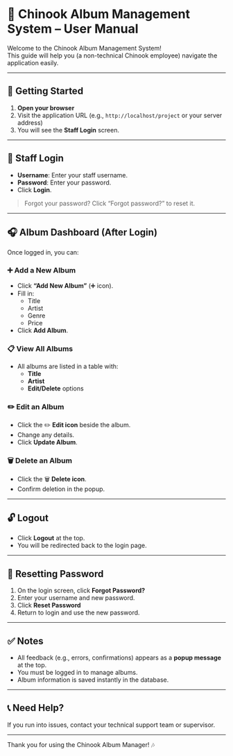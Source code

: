 # 🎵 Chinook Album Management System – User Manual

Welcome to the Chinook Album Management System!  
This guide will help you (a non-technical Chinook employee) navigate the application easily.

---

## 🏁 Getting Started

1. **Open your browser**
2. Visit the application URL (e.g., `http://localhost/project` or your server address)
3. You will see the **Staff Login** screen.

---

## 🔐 Staff Login

- **Username**: Enter your staff username.
- **Password**: Enter your password.
- Click **Login**.

> Forgot your password? Click “Forgot password?” to reset it.

---

## 🎧 Album Dashboard (After Login)

Once logged in, you can:

### ➕ Add a New Album
- Click **“Add New Album”** (➕ icon).
- Fill in:
  - Title
  - Artist
  - Genre
  - Price
- Click **Add Album**.

### 📋 View All Albums
- All albums are listed in a table with:
  - **Title**
  - **Artist**
  - **Edit/Delete** options

### ✏️ Edit an Album
- Click the ✏️ **Edit icon** beside the album.
- Change any details.
- Click **Update Album**.

### 🗑️ Delete an Album
- Click the 🗑️ **Delete icon**.
- Confirm deletion in the popup.

---

## 🔓 Logout

- Click **Logout** at the top.
- You will be redirected back to the login page.

---

## 🔧 Resetting Password

1. On the login screen, click **Forgot Password?**
2. Enter your username and new password.
3. Click **Reset Password**
4. Return to login and use the new password.

---

## ✅ Notes

- All feedback (e.g., errors, confirmations) appears as a **popup message** at the top.
- You must be logged in to manage albums.
- Album information is saved instantly in the database.

---

## 📞 Need Help?

If you run into issues, contact your technical support team or supervisor.

---

Thank you for using the Chinook Album Manager! 🎶
